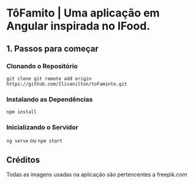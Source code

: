 # TôFamito | Uma aplicação em Angular inspirada no IFood.

## 1. Passos para começar

### Clonando o Repositório

`git clone git remote add origin https://github.com/Ilivanilton/toFaminto.git`

### Instalando as Dependências

`npm install`

### Inicializando o Servidor

`ng serve` ou `npm start`

## Créditos

Todas as imagens usadas na aplicação são pertencentes a freepik.com
